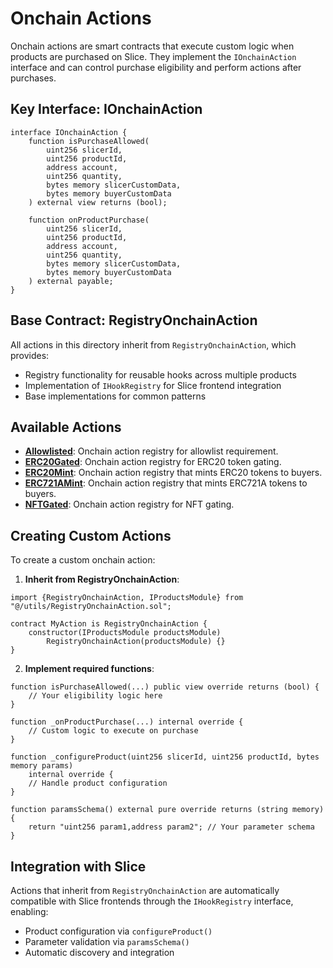 # Onchain Actions

Onchain actions are smart contracts that execute custom logic when products are purchased on Slice. They implement the `IOnchainAction` interface and can control purchase eligibility and perform actions after purchases.

## Key Interface: IOnchainAction

```solidity
interface IOnchainAction {
    function isPurchaseAllowed(
        uint256 slicerId,
        uint256 productId,
        address account,
        uint256 quantity,
        bytes memory slicerCustomData,
        bytes memory buyerCustomData
    ) external view returns (bool);

    function onProductPurchase(
        uint256 slicerId,
        uint256 productId,
        address account,
        uint256 quantity,
        bytes memory slicerCustomData,
        bytes memory buyerCustomData
    ) external payable;
}
```

## Base Contract: RegistryOnchainAction

All actions in this directory inherit from `RegistryOnchainAction`, which provides:
- Registry functionality for reusable hooks across multiple products
- Implementation of `IHookRegistry` for Slice frontend integration
- Base implementations for common patterns

## Available Actions

- **[Allowlisted](./Allowlisted/Allowlisted.sol)**: Onchain action registry for allowlist requirement.
- **[ERC20Gated](./ERC20Gated/ERC20Gated.sol)**: Onchain action registry for ERC20 token gating.
- **[ERC20Mint](./ERC20Mint/ERC20Mint.sol)**: Onchain action registry that mints ERC20 tokens to buyers.
- **[ERC721AMint](./ERC721AMint/ERC721Mint.sol)**: Onchain action registry that mints ERC721A tokens to buyers.
- **[NFTGated](./NFTGated/NFTGated.sol)**: Onchain action registry for NFT gating.

## Creating Custom Actions

To create a custom onchain action:

1. **Inherit from RegistryOnchainAction**:
```solidity
import {RegistryOnchainAction, IProductsModule} from "@/utils/RegistryOnchainAction.sol";

contract MyAction is RegistryOnchainAction {
    constructor(IProductsModule productsModule) 
        RegistryOnchainAction(productsModule) {}
}
```

2. **Implement required functions**:
```solidity
function isPurchaseAllowed(...) public view override returns (bool) {
    // Your eligibility logic here
}

function _onProductPurchase(...) internal override {
    // Custom logic to execute on purchase
}

function _configureProduct(uint256 slicerId, uint256 productId, bytes memory params) 
    internal override {
    // Handle product configuration
}

function paramsSchema() external pure override returns (string memory) {
    return "uint256 param1,address param2"; // Your parameter schema
}
```

## Integration with Slice

Actions that inherit from `RegistryOnchainAction` are automatically compatible with Slice frontends through the `IHookRegistry` interface, enabling:
- Product configuration via `configureProduct()`
- Parameter validation via `paramsSchema()`
- Automatic discovery and integration